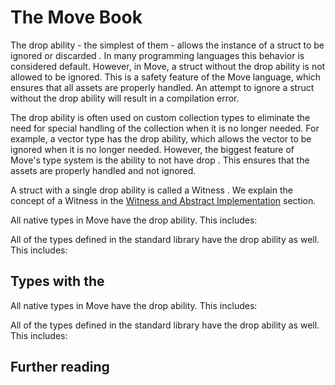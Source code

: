# The Move Book

The  drop  ability - the simplest of them - allows the instance of a struct to be  ignored  or
 discarded . In many programming languages this behavior is considered default. However, in Move, a
struct without the  drop  ability is not allowed to be ignored. This is a safety feature of the Move
language, which ensures that all assets are properly handled. An attempt to ignore a struct without
the  drop  ability will result in a compilation error.

The  drop  ability is often used on custom collection types to eliminate the need for special
handling of the collection when it is no longer needed. For example, a  vector  type has the  drop 
ability, which allows the vector to be ignored when it is no longer needed. However, the biggest
feature of Move's type system is the ability to not have  drop . This ensures that the assets are
properly handled and not ignored.

A struct with a single  drop  ability is called a  Witness . We explain the concept of a  Witness 
in the
 [Witness and Abstract Implementation](./../programmability/witness-pattern.html) 
section.

All native types in Move have the  drop  ability. This includes:

All of the types defined in the standard library have the  drop  ability as well. This includes:

## Types with the 

All native types in Move have the  drop  ability. This includes:

All of the types defined in the standard library have the  drop  ability as well. This includes:

## Further reading